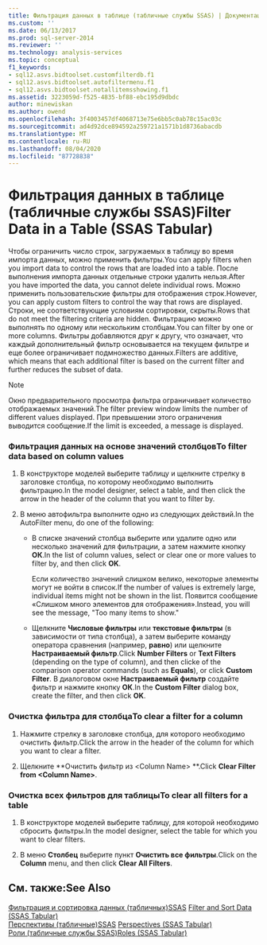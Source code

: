 ```yaml
---
title: Фильтрация данных в таблице (табличные службы SSAS) | Документация Майкрософт
ms.custom: ''
ms.date: 06/13/2017
ms.prod: sql-server-2014
ms.reviewer: ''
ms.technology: analysis-services
ms.topic: conceptual
f1_keywords:
- sql12.asvs.bidtoolset.customfilterdb.f1
- sql12.asvs.bidtoolset.autofiltermenu.f1
- sql12.asvs.bidtoolset.notallitemsshowing.f1
ms.assetid: 3223059d-f525-4835-bf88-ebc195d9dbdc
author: minewiskan
ms.author: owend
ms.openlocfilehash: 3f4003457df4068713e75e6bb5c0ab78c15ac03c
ms.sourcegitcommit: ad4d92dce894592a259721a1571b1d8736abacdb
ms.translationtype: MT
ms.contentlocale: ru-RU
ms.lasthandoff: 08/04/2020
ms.locfileid: "87728838"
---
```

# <a name="filter-data-in-a-table-ssas-tabular"></a><span data-ttu-id="c3c1d-102">Фильтрация данных в таблице (табличные службы SSAS)</span><span class="sxs-lookup"><span data-stu-id="c3c1d-102">Filter Data in a Table (SSAS Tabular)</span></span>
  <span data-ttu-id="c3c1d-103">Чтобы ограничить число строк, загружаемых в таблицу во время импорта данных, можно применить фильтры.</span><span class="sxs-lookup"><span data-stu-id="c3c1d-103">You can apply filters when you import data to control the rows that are loaded into a table.</span></span> <span data-ttu-id="c3c1d-104">После выполнения импорта данных отдельные строки удалить нельзя.</span><span class="sxs-lookup"><span data-stu-id="c3c1d-104">After you have imported the data, you cannot delete individual rows.</span></span> <span data-ttu-id="c3c1d-105">Можно применить пользовательские фильтры для отображения строк.</span><span class="sxs-lookup"><span data-stu-id="c3c1d-105">However, you can apply custom filters to control the way that rows are displayed.</span></span> <span data-ttu-id="c3c1d-106">Строки, не соответствующие условиям сортировки, скрыты.</span><span class="sxs-lookup"><span data-stu-id="c3c1d-106">Rows that do not meet the filtering criteria are hidden.</span></span> <span data-ttu-id="c3c1d-107">Фильтрацию можно выполнять по одному или нескольким столбцам.</span><span class="sxs-lookup"><span data-stu-id="c3c1d-107">You can filter by one or more columns.</span></span> <span data-ttu-id="c3c1d-108">Фильтры добавляются друг к другу, что означает, что каждый дополнительный фильтр основывается на текущем фильтре и еще более ограничивает подмножество данных.</span><span class="sxs-lookup"><span data-stu-id="c3c1d-108">Filters are additive, which means that each additional filter is based on the current filter and further reduces the subset of data.</span></span>  
  
> [!NOTE]  
>  <span data-ttu-id="c3c1d-109">Окно предварительного просмотра фильтра ограничивает количество отображаемых значений.</span><span class="sxs-lookup"><span data-stu-id="c3c1d-109">The filter preview window limits the number of different values displayed.</span></span> <span data-ttu-id="c3c1d-110">При превышении этого ограничения выводится сообщение.</span><span class="sxs-lookup"><span data-stu-id="c3c1d-110">If the limit is exceeded, a message is displayed.</span></span>  
  
### <a name="to-filter-data-based-on-column-values"></a><span data-ttu-id="c3c1d-111">Фильтрация данных на основе значений столбцов</span><span class="sxs-lookup"><span data-stu-id="c3c1d-111">To filter data based on column values</span></span>  
  
1.  <span data-ttu-id="c3c1d-112">В конструкторе моделей выберите таблицу и щелкните стрелку в заголовке столбца, по которому необходимо выполнить фильтрацию.</span><span class="sxs-lookup"><span data-stu-id="c3c1d-112">In the model designer, select a table, and then click the arrow in the header of the column that you want to filter by.</span></span>  
  
2.  <span data-ttu-id="c3c1d-113">В меню автофильтра выполните одно из следующих действий.</span><span class="sxs-lookup"><span data-stu-id="c3c1d-113">In the AutoFilter menu, do one of the following:</span></span>  
  
    -   <span data-ttu-id="c3c1d-114">В списке значений столбца выберите или удалите одно или несколько значений для фильтрации, а затем нажмите кнопку **ОК**.</span><span class="sxs-lookup"><span data-stu-id="c3c1d-114">In the list of column values, select or clear one or more values to filter by, and then click **OK**.</span></span>  
  
         <span data-ttu-id="c3c1d-115">Если количество значений слишком велико, некоторые элементы могут не войти в список.</span><span class="sxs-lookup"><span data-stu-id="c3c1d-115">If the number of values is extremely large, individual items might not be shown in the list.</span></span> <span data-ttu-id="c3c1d-116">Появится сообщение «Слишком много элементов для отображения».</span><span class="sxs-lookup"><span data-stu-id="c3c1d-116">Instead, you will see the message, "Too many items to show."</span></span>  
  
    -   <span data-ttu-id="c3c1d-117">Щелкните **Числовые фильтры** или **текстовые фильтры** (в зависимости от типа столбца), а затем выберите команду оператора сравнения (например, **равно**) или щелкните **Настраиваемый фильтр**.</span><span class="sxs-lookup"><span data-stu-id="c3c1d-117">Click **Number Filters** or **Text Filters** (depending on the type of column), and then clicke of the comparison operator commands (such as **Equals**), or click **Custom Filter**.</span></span> <span data-ttu-id="c3c1d-118">В диалоговом окне **Настраиваемый фильтр** создайте фильтр и нажмите кнопку **ОК**.</span><span class="sxs-lookup"><span data-stu-id="c3c1d-118">In the **Custom Filter** dialog box, create the filter, and then click **OK**.</span></span>  
  
### <a name="to-clear-a-filter-for-a-column"></a><span data-ttu-id="c3c1d-119">Очистка фильтра для столбца</span><span class="sxs-lookup"><span data-stu-id="c3c1d-119">To clear a filter for a column</span></span>  
  
1.  <span data-ttu-id="c3c1d-120">Нажмите стрелку в заголовке столбца, для которого необходимо очистить фильтр.</span><span class="sxs-lookup"><span data-stu-id="c3c1d-120">Click the arrow in the header of the column for which you want to clear a filter.</span></span>  
  
2.  <span data-ttu-id="c3c1d-121">Щелкните \*\*Очистить фильтр из \<Column Name> \*\*.</span><span class="sxs-lookup"><span data-stu-id="c3c1d-121">Click **Clear Filter from \<Column Name>**.</span></span>  
  
### <a name="to-clear-all-filters-for-a-table"></a><span data-ttu-id="c3c1d-122">Очистка всех фильтров для таблицы</span><span class="sxs-lookup"><span data-stu-id="c3c1d-122">To clear all filters for a table</span></span>  
  
1.  <span data-ttu-id="c3c1d-123">В конструкторе моделей выберите таблицу, для которой необходимо сбросить фильтры.</span><span class="sxs-lookup"><span data-stu-id="c3c1d-123">In the model designer, select the table for which you want to clear filters.</span></span>  
  
2.  <span data-ttu-id="c3c1d-124">В меню **Столбец** выберите пункт **Очистить все фильтры**.</span><span class="sxs-lookup"><span data-stu-id="c3c1d-124">Click on the **Column** menu, and then click **Clear All Filters**.</span></span>  
  
## <a name="see-also"></a><span data-ttu-id="c3c1d-125">См. также:</span><span class="sxs-lookup"><span data-stu-id="c3c1d-125">See Also</span></span>  
 <span data-ttu-id="c3c1d-126">[Фильтрация и сортировка данных &#40;табличных&#41;SSAS](../filter-and-sort-data-ssas-tabular.md) </span><span class="sxs-lookup"><span data-stu-id="c3c1d-126">[Filter and Sort Data &#40;SSAS Tabular&#41;](../filter-and-sort-data-ssas-tabular.md) </span></span>  
 <span data-ttu-id="c3c1d-127">[Перспективы &#40;табличные&#41;SSAS](perspectives-ssas-tabular.md) </span><span class="sxs-lookup"><span data-stu-id="c3c1d-127">[Perspectives &#40;SSAS Tabular&#41;](perspectives-ssas-tabular.md) </span></span>  
 [<span data-ttu-id="c3c1d-128">Роли (табличные службы SSAS)</span><span class="sxs-lookup"><span data-stu-id="c3c1d-128">Roles &#40;SSAS Tabular&#41;</span></span>](roles-ssas-tabular.md)  
  
  
